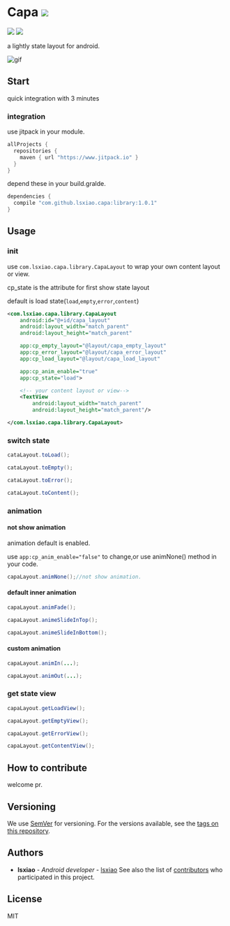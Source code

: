 # Capa [![](https://jitpack.io/v/lsxiao/capa.svg)](https://jitpack.io/#lsxiao/capa)
<a href="http://www.methodscount.com/?lib=com.github.lsxiao.capa%3Acapa%3A0.1.2"><img src="https://img.shields.io/badge/Methods count-core: 93 | deps: 5492-e91e63.svg"/></a>
<a href="http://www.methodscount.com/?lib=com.github.lsxiao.capa%3Acapa%3A0.1.2"><img src="https://img.shields.io/badge/Size-13 KB-e91e63.svg"/></a>

a lightly state layout for android.

![gif](https://raw.githubusercontent.com/lsxiao/capa/master/demo.gif)

## Start

quick integration with 3 minutes

### integration

use jitpack in your module.
```groovy
allProjects {
  repositories {
    maven { url "https://www.jitpack.io" }
  }
}
```

depend these in your build.gralde.

```groovy
dependencies {
  compile "com.github.lsxiao.capa:library:1.0.1"
}
```

## Usage

### init

 use `com.lsxiao.capa.library.CapaLayout` to wrap your own content layout or view.

 cp_state is the attribute for first show state layout

 default is load state(`load`,`empty`,`error`,`content`)
```xml
<com.lsxiao.capa.library.CapaLayout
    android:id="@+id/capa_layout"
    android:layout_width="match_parent"
    android:layout_height="match_parent"

    app:cp_empty_layout="@layout/capa_empty_layout"
    app:cp_error_layout="@layout/capa_error_layout"
    app:cp_load_layout="@layout/capa_load_layout"

    app:cp_anim_enable="true"
    app:cp_state="load">

    <!-- your content layout or view-->
    <TextView
        android:layout_width="match_parent"
        android:layout_height="match_parent"/>

</com.lsxiao.capa.library.CapaLayout>
```

### switch state
```java
cataLayout.toLoad();

cataLayout.toEmpty();

cataLayout.toError();

cataLayout.toContent();
```

### animation
#### not show animation
animation default is enabled.

use `app:cp_anim_enable="false"` to change,or use animNone() method in your code.

```java
capaLayout.animNone();//not show animation.
```

#### default inner animation
```java
capaLayout.animFade();

capaLayout.animeSlideInTop();

capaLayout.animeSlideInBottom();
```

#### custom animation
```java
capaLayout.animIn(...);

capaLayout.animOut(...);
```

### get state view
```java
capaLayout.getLoadView();

capaLayout.getEmptyView();

capaLayout.getErrorView();

capaLayout.getContentView();
```

## How to contribute

welcome pr.

## Versioning
We use [SemVer](http://semver.org/) for versioning. For the versions available, see the [tags on this repository](https://github.com/lsxiao/capa/tags).

## Authors

* **lsxiao** - *Android developer* - [lsxiao](https://github.com/lsxiao)
See also the list of [contributors](https://github.com/lsxiao/capa/contributors) who participated in this project.

## License

MIT